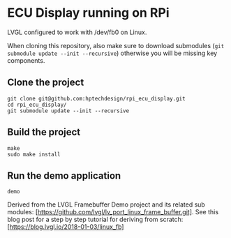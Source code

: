 # ECU Display running on RPi

LVGL configured to work with /dev/fb0 on Linux.

When cloning this repository, also make sure to download submodules (`git submodule update --init --recursive`) otherwise you will be missing key components.

## Clone the project
```
git clone git@github.com:hptechdesign/rpi_ecu_display.git
cd rpi_ecu_display/
git submodule update --init --recursive
```

## Build the project

```
make
sudo make install
```

## Run the demo application

```
demo
```

Derived from the LVGL Framebuffer Demo project and its related sub modules:
[https://github.com/lvgl/lv_port_linux_frame_buffer.git].
See this blog post for a step by step tutorial for deriving from scratch:
[https://blog.lvgl.io/2018-01-03/linux_fb]
